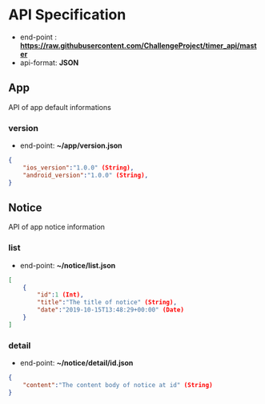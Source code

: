 # API Specification
- end-point : **https://raw.githubusercontent.com/ChallengeProject/timer_api/master**
- api-format: **JSON**

## App
API of app default informations

### version
- end-point: **~/app/version.json**
```json
{
    "ios_version":"1.0.0" (String),
    "android_version":"1.0.0" (String),
}
```

## Notice
API of app notice information

### list
- end-point: **~/notice/list.json**
```json
[
    {
        "id":1 (Int),
        "title":"The title of notice" (String),
        "date":"2019-10-15T13:48:29+00:00" (Date)
    }
]
```

### detail
- end-point: **~/notice/detail/id.json**
```json
{
    "content":"The content body of notice at id" (String)
}
```
